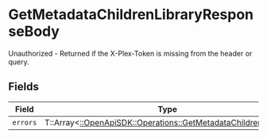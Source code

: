 # GetMetadataChildrenLibraryResponseBody

Unauthorized - Returned if the X-Plex-Token is missing from the header or query.


## Fields

| Field                                                                                                                 | Type                                                                                                                  | Required                                                                                                              | Description                                                                                                           |
| --------------------------------------------------------------------------------------------------------------------- | --------------------------------------------------------------------------------------------------------------------- | --------------------------------------------------------------------------------------------------------------------- | --------------------------------------------------------------------------------------------------------------------- |
| `errors`                                                                                                              | T::Array<[::OpenApiSDK::Operations::GetMetadataChildrenErrors](../../models/operations/getmetadatachildrenerrors.md)> | :heavy_minus_sign:                                                                                                    | N/A                                                                                                                   |
